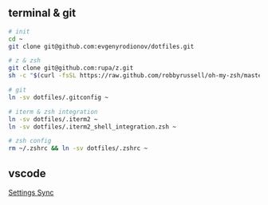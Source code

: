 ## terminal & git

```sh
# init
cd ~
git clone git@github.com:evgenyrodionov/dotfiles.git

# z & zsh
git clone git@github.com:rupa/z.git
sh -c "$(curl -fsSL https://raw.github.com/robbyrussell/oh-my-zsh/master/tools/install.sh)"

# git
ln -sv dotfiles/.gitconfig ~

# iterm & zsh integration
ln -sv dotfiles/.iterm2 ~
ln -sv dotfiles/.iterm2_shell_integration.zsh ~

# zsh config
rm ~/.zshrc && ln -sv dotfiles/.zshrc ~
```

## vscode

[Settings Sync](https://marketplace.visualstudio.com/items?itemName=Shan.code-settings-sync)
